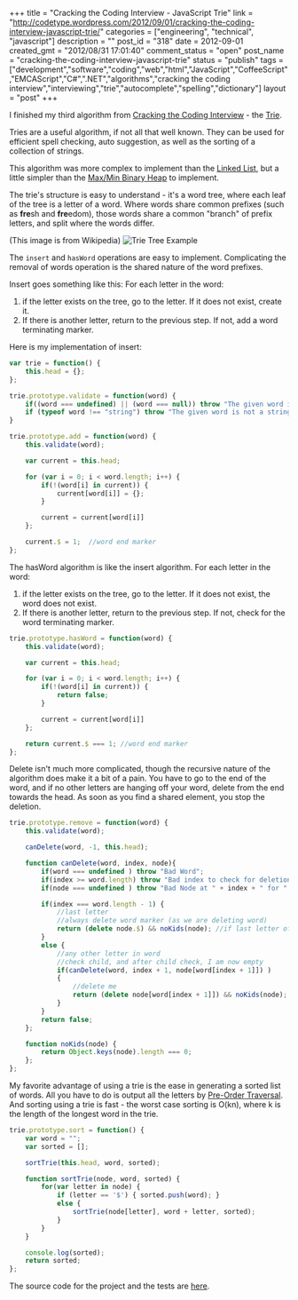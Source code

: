 +++
title = "Cracking the Coding Interview - JavaScript Trie"
link = "http://codetype.wordpress.com/2012/09/01/cracking-the-coding-interview-javascript-trie/"
categories = ["engineering", "technical", "javascript"]
description = ""
post_id = "318"
date = 2012-09-01
created_gmt = "2012/08/31 17:01:40"
comment_status = "open"
post_name = "cracking-the-coding-interview-javascript-trie"
status = "publish"
tags = ["development","software","coding","web","html","JavaScript","CoffeeScript","EMCAScript","C#",".NET","algorithms","cracking the coding interview","interviewing","trie","autocomplete","spelling","dictionary"]
layout = "post"
+++

I finished my third algorithm from [Cracking the Coding Interview](http://www.amazon.com/gp/product/098478280X/ref=as_li_qf_sp_asin_il_tl?ie=UTF8&camp=1789&creative=9325&creativeASIN=098478280X&linkCode=as2&tag=aplfopoex-20) - the [Trie](http://en.wikipedia.org/wiki/Trie).

Tries are a useful algorithm, if not all that well known. They can be used for efficient spell checking, auto suggestion, as well as the sorting of a collection of strings.

This algorithm was more complex to implement than the [Linked List](/posts/20120824-cracking-the-coding-interview-javascript-singly-linked-list), but a little simpler than the [Max/Min Binary Heap](/posts/20120829-cracking-the-coding-interview-javascript-minmax-binary-heap) to implement.

The trie's structure is easy to understand - it's a word tree, where each leaf of the tree is a letter of a word. Where words share common prefixes (such as **fre**sh and **fre**edom), those words share a common "branch" of prefix letters, and split where the words differ.

(This image is from Wikipedia)
![Trie Tree Example](http://upload.wikimedia.org/wikipedia/commons/thumb/b/be/Trie_example.svg/250px-Trie_example.svg.png)

The `insert` and `hasWord` operations are easy to implement. Complicating the removal of words operation is the shared nature of the word prefixes.

Insert goes something like this: For each letter in the word:

  1. if the letter exists on the tree, go to the letter. If it does not exist, create it.
  2. If there is another letter, return to the previous step. If not, add a word terminating marker.

Here is my implementation of insert:
``` js
var trie = function() {
    this.head = {};
};

trie.prototype.validate = function(word) {
    if((word === undefined) || (word === null)) throw "The given word is invalid.";
    if (typeof word !== "string") throw "The given word is not a string";
}

trie.prototype.add = function(word) {
    this.validate(word);

    var current = this.head;

    for (var i = 0; i < word.length; i++) {
        if(!(word[i] in current)) {
            current[word[i]] = {};
        }

        current = current[word[i]]
    };

    current.$ = 1;  //word end marker
};
```

 The hasWord algorithm is like the insert algorithm. For each letter in the word:
  1. if the letter exists on the tree, go to the letter. If it does not exist, the word does not exist.
  2. If there is another letter, return to the previous step. If not, check for the word terminating marker.

``` js
trie.prototype.hasWord = function(word) {
    this.validate(word);

    var current = this.head;

    for (var i = 0; i < word.length; i++) {
        if(!(word[i] in current)) {
            return false;
        }

        current = current[word[i]]
    };

    return current.$ === 1; //word end marker
};
```

 Delete isn't much more complicated, though the recursive nature of the algorithm does make it a bit of a pain. You have to go to the end of the word, and if no other letters are hanging off your word, delete from the end towards the head. As soon as you find a shared element, you stop the deletion.

``` js
trie.prototype.remove = function(word) {
    this.validate(word);

    canDelete(word, -1, this.head);

    function canDelete(word, index, node){
        if(word === undefined ) throw "Bad Word";
        if(index >= word.length) throw "Bad index to check for deletion.";
        if(node === undefined ) throw "Bad Node at " + index + " for " + word;

        if(index === word.length - 1) {
            //last letter
            //always delete word marker (as we are deleting word)
            return (delete node.$) && noKids(node); //if last letter of word, should be empty.
        }
        else {
            //any other letter in word
            //check child, and after child check, I am now empty
            if(canDelete(word, index + 1, node[word[index + 1]]) )
            {
                //delete me
                return (delete node[word[index + 1]]) && noKids(node);
            }
        }
        return false;
    };

    function noKids(node) {
        return Object.keys(node).length === 0;
    };
};
```

 My favorite advantage of using a trie is the ease in generating a sorted list of words. All you have to do is output all the letters by [Pre-Order Traversal](http://en.wikipedia.org/wiki/Pre-order_traversal). And sorting using a trie is fast - the worst case sorting is O(kn), where k is the length of the longest word in the trie.

``` js
trie.prototype.sort = function() {
    var word = "";
    var sorted = [];

    sortTrie(this.head, word, sorted);

    function sortTrie(node, word, sorted) {
        for(var letter in node) {
            if (letter == '$') { sorted.push(word); }
            else {
                sortTrie(node[letter], word + letter, sorted);
            }
        }
    }

    console.log(sorted);
    return sorted;
};
```

The source code for the project and the tests are [here](https://github.com/duereg/js-algorithms).
